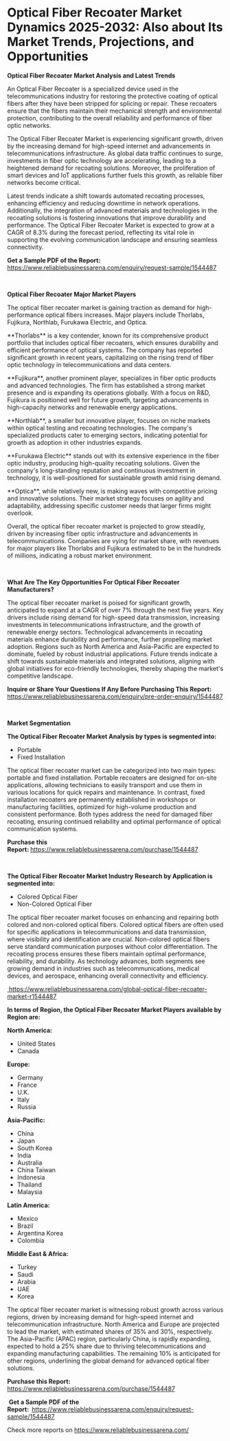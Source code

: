 <p><h1>Optical Fiber Recoater Market Dynamics 2025-2032: Also about Its Market Trends, Projections, and Opportunities</h1></p><p><strong>Optical Fiber Recoater Market Analysis and Latest Trends</strong></p>
<p><p>An Optical Fiber Recoater is a specialized device used in the telecommunications industry for restoring the protective coating of optical fibers after they have been stripped for splicing or repair. These recoaters ensure that the fibers maintain their mechanical strength and environmental protection, contributing to the overall reliability and performance of fiber optic networks.</p><p>The Optical Fiber Recoater Market is experiencing significant growth, driven by the increasing demand for high-speed internet and advancements in telecommunications infrastructure. As global data traffic continues to surge, investments in fiber optic technology are accelerating, leading to a heightened demand for recoating solutions. Moreover, the proliferation of smart devices and IoT applications further fuels this growth, as reliable fiber networks become critical.</p><p>Latest trends indicate a shift towards automated recoating processes, enhancing efficiency and reducing downtime in network operations. Additionally, the integration of advanced materials and technologies in the recoating solutions is fostering innovations that improve durability and performance. The Optical Fiber Recoater Market is expected to grow at a CAGR of 8.3% during the forecast period, reflecting its vital role in supporting the evolving communication landscape and ensuring seamless connectivity.</p></p>
<p><strong>Get a Sample PDF of the Report:&nbsp;</strong> <a href="https://www.reliablebusinessarena.com/enquiry/request-sample/1544487?utm_campaign=2868&utm_medium=2&utm_source=Github&utm_content=ia&utm_term=11042025&utm_id=optical-fiber-recoater">https://www.reliablebusinessarena.com/enquiry/request-sample/1544487</a></p>
<p>&nbsp;</p>
<p><strong>Optical Fiber Recoater Major Market Players</strong></p>
<p><p>The optical fiber recoater market is gaining traction as demand for high-performance optical fibers increases. Major players include Thorlabs, Fujikura, Northlab, Furukawa Electric, and Optica. </p><p>**Thorlabs** is a key contender, known for its comprehensive product portfolio that includes optical fiber recoaters, which ensures durability and efficient performance of optical systems. The company has reported significant growth in recent years, capitalizing on the rising trend of fiber optic technology in telecommunications and data centers. </p><p>**Fujikura**, another prominent player, specializes in fiber optic products and advanced technologies. The firm has established a strong market presence and is expanding its operations globally. With a focus on R&D, Fujikura is positioned well for future growth, targeting advancements in high-capacity networks and renewable energy applications.</p><p>**Northlab**, a smaller but innovative player, focuses on niche markets within optical testing and recoating technologies. The company's specialized products cater to emerging sectors, indicating potential for growth as adoption in other industries expands.</p><p>**Furukawa Electric** stands out with its extensive experience in the fiber optic industry, producing high-quality recoating solutions. Given the company's long-standing reputation and continuous investment in technology, it is well-positioned for sustainable growth amid rising demand.</p><p>**Optica**, while relatively new, is making waves with competitive pricing and innovative solutions. Their market strategy focuses on agility and adaptability, addressing specific customer needs that larger firms might overlook.</p><p>Overall, the optical fiber recoater market is projected to grow steadily, driven by increasing fiber optic infrastructure and advancements in telecommunications. Companies are vying for market share, with revenues for major players like Thorlabs and Fujikura estimated to be in the hundreds of millions, indicating a robust market environment.</p></p>
<p>&nbsp;</p>
<p><strong>What Are The Key Opportunities For Optical Fiber Recoater Manufacturers?</strong></p>
<p><p>The optical fiber recoater market is poised for significant growth, anticipated to expand at a CAGR of over 7% through the next five years. Key drivers include rising demand for high-speed data transmission, increasing investments in telecommunications infrastructure, and the growth of renewable energy sectors. Technological advancements in recoating materials enhance durability and performance, further propelling market adoption. Regions such as North America and Asia-Pacific are expected to dominate, fueled by robust industrial applications. Future trends indicate a shift towards sustainable materials and integrated solutions, aligning with global initiatives for eco-friendly technologies, thereby shaping the market's competitive landscape.</p></p>
<p><strong>Inquire or Share Your Questions If Any Before Purchasing This Report:</strong> <a href="https://www.reliablebusinessarena.com/enquiry/pre-order-enquiry/1544487?utm_campaign=2868&utm_medium=2&utm_source=Github&utm_content=ia&utm_term=11042025&utm_id=optical-fiber-recoater">https://www.reliablebusinessarena.com/enquiry/pre-order-enquiry/1544487</a></p>
<p>&nbsp;</p>
<p><strong>Market Segmentation</strong></p>
<p><strong>The Optical Fiber Recoater Market Analysis by types is segmented into:</strong></p>
<p><ul><li>Portable</li><li>Fixed Installation</li></ul></p>
<p><p>The optical fiber recoater market can be categorized into two main types: portable and fixed installation. Portable recoaters are designed for on-site applications, allowing technicians to easily transport and use them in various locations for quick repairs and maintenance. In contrast, fixed installation recoaters are permanently established in workshops or manufacturing facilities, optimized for high-volume production and consistent performance. Both types address the need for damaged fiber recoating, ensuring continued reliability and optimal performance of optical communication systems.</p></p>
<p><strong>Purchase this Report:&nbsp;</strong><a href="https://www.reliablebusinessarena.com/purchase/1544487?utm_campaign=2868&utm_medium=2&utm_source=Github&utm_content=ia&utm_term=11042025&utm_id=optical-fiber-recoater">https://www.reliablebusinessarena.com/purchase/1544487</a></p>
<p>&nbsp;</p>
<p><strong>The Optical Fiber Recoater Market Industry Research by Application is segmented into:</strong></p>
<p><ul><li>Colored Optical Fiber</li><li>Non-Colored Optical Fiber</li></ul></p>
<p><p>The optical fiber recoater market focuses on enhancing and repairing both colored and non-colored optical fibers. Colored optical fibers are often used for specific applications in telecommunications and data transmission, where visibility and identification are crucial. Non-colored optical fibers serve standard communication purposes without color differentiation. The recoating process ensures these fibers maintain optimal performance, reliability, and durability. As technology advances, both segments see growing demand in industries such as telecommunications, medical devices, and aerospace, enhancing overall connectivity and efficiency.</p></p>
<p><a href="https://www.reliablebusinessarena.com/global-optical-fiber-recoater-market-r1544487?utm_campaign=2868&utm_medium=2&utm_source=Github&utm_content=ia&utm_term=11042025&utm_id=optical-fiber-recoater">&nbsp;https://www.reliablebusinessarena.com/global-optical-fiber-recoater-market-r1544487</a></p>
<p><strong>In terms of Region, the Optical Fiber Recoater Market Players available by Region are:</strong></p>
<p>
    <p> <strong> North America: </strong>
        <ul>
            <li>United States</li>
            <li>Canada</li>
        </ul>
        </p> 
    <p> <strong> Europe: </strong>
        <ul>
            <li>Germany</li>
            <li>France</li>
            <li>U.K.</li>
            <li>Italy</li>
            <li>Russia</li>
        </ul>
        </p> 
    <p> <strong> Asia-Pacific: </strong>
        <ul>
            <li>China</li>
            <li>Japan</li>
            <li>South Korea</li>
            <li>India</li>
            <li>Australia</li>
            <li>China Taiwan</li>
            <li>Indonesia</li>
            <li>Thailand</li>
            <li>Malaysia</li>
        </ul>
        </p> 
    <p> <strong> Latin America: </strong>
        <ul>
            <li>Mexico</li>
            <li>Brazil</li>
            <li>Argentina Korea</li>
            <li>Colombia</li>
        </ul>
        </p> 
    <p> <strong> Middle East & Africa: </strong>
        <ul>
            <li>Turkey</li>
            <li>Saudi</li>
            <li>Arabia</li>
            <li>UAE</li>
            <li>Korea</li>
        </ul>
    </p>
    </p>
<p><p>The optical fiber recoater market is witnessing robust growth across various regions, driven by increasing demand for high-speed internet and telecommunication infrastructure. North America and Europe are projected to lead the market, with estimated shares of 35% and 30%, respectively. The Asia-Pacific (APAC) region, particularly China, is rapidly expanding, expected to hold a 25% share due to thriving telecommunications and expanding manufacturing capabilities. The remaining 10% is anticipated for other regions, underlining the global demand for advanced optical fiber solutions.</p></p>
<p><strong>Purchase this Report: </strong><a href="https://www.reliablebusinessarena.com/purchase/1544487?utm_campaign=2868&utm_medium=2&utm_source=Github&utm_content=ia&utm_term=11042025&utm_id=optical-fiber-recoater">https://www.reliablebusinessarena.com/purchase/1544487</a></p>
<p>&nbsp;<strong>Get a Sample PDF of the Report:&nbsp;&nbsp;</strong><a href="https://www.reliablebusinessarena.com/enquiry/request-sample/1544487?utm_campaign=2868&utm_medium=2&utm_source=Github&utm_content=ia&utm_term=11042025&utm_id=optical-fiber-recoater">https://www.reliablebusinessarena.com/enquiry/request-sample/1544487</a></p>
<p><strong></strong></p>
<p>Check more reports on <a href="https://www.reliablebusinessarena.com/?utm_campaign=2868&utm_medium=2&utm_source=Github&utm_content=ia&utm_term=11042025&utm_id=optical-fiber-recoater">https://www.reliablebusinessarena.com/</a></p>